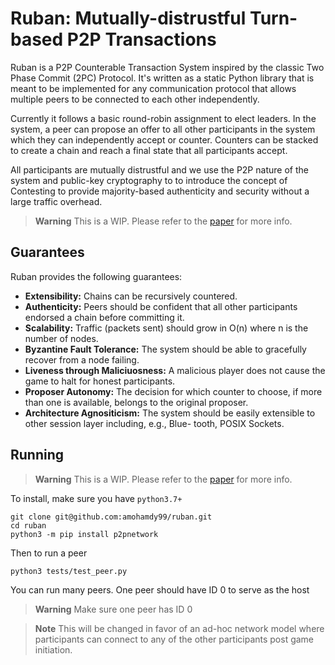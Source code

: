 # Ruban: Mutually-distrustful Turn-based P2P Transactions
Ruban is a P2P Counterable Transaction System inspired by the classic Two Phase Commit (2PC) Protocol. It's written as a static Python library that is meant to be implemented for any communication protocol that allows multiple peers to be connected to each other independently.

Currently it follows a basic round-robin assignment to elect leaders. In the system, a peer can propose an offer to all other participants in the system which they can independently accept or counter. Counters can be stacked to create a chain and reach a final state that all participants accept.

All participants are mutually distrustful and we use the P2P nature of the system and public-key cryptography to to introduce the concept of Contesting to provide majority-based authenticity and security without a large traffic overhead.

> **Warning**
> This is a WIP. Please refer to the  [paper](doc/paper/ruban-1_0.pdf) for more info.

## Guarantees
Ruban provides the following guarantees:
- **Extensibility:**
Chains can be recursively countered.
- **Authenticity:**
Peers should be confident that all other participants endorsed a chain before committing it.
- **Scalability:**
Traffic (packets sent) should grow in O(n) where n is the number of nodes.
- **Byzantine Fault Tolerance:**
The system should be able to gracefully recover from a node failing.
- **Liveness through Maliciuosness:**
A malicious player does not cause the game to halt for honest participants.
- **Proposer Autonomy:**
The decision for which counter to choose, if more than one is available, belongs to the original proposer.
- **Architecture Agnositicism:**
The system should be easily extensible to other session layer including, e.g., Blue- tooth, POSIX Sockets.

## Running
> **Warning**
> This is a WIP. Please refer to the [paper](doc/paper/ruban-1_0.pdf) for more info.

To install, make sure you have `python3.7+`
```
git clone git@github.com:amohamdy99/ruban.git
cd ruban
python3 -m pip install p2pnetwork
```
Then to run a peer
```
python3 tests/test_peer.py
```
You can run many peers. One peer should have ID 0 to serve as the host
> **Warning**
> Make sure one peer has ID 0

> **Note**
> This will be changed in favor of an ad-hoc network model where participants can connect to any of the other participants post game initiation.
